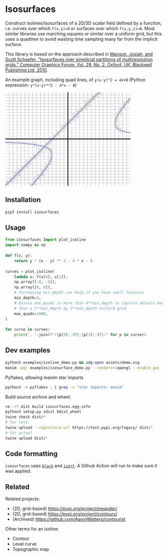 # Isosurfaces

Construct isolines/isosurfaces of a 2D/3D scalar field defined by a function, i.e. curves over which `f(x,y)=0` or surfaces over which `f(x,y,z)=0`. Most similar libraries use marching squares or similar over a uniform grid, but this uses a quadtree to avoid wasting time sampling many far from the implicit surface.

This library is based on the approach described in [Manson, Josiah, and Scott Schaefer. "Isosurfaces over simplicial partitions of multiresolution grids." Computer Graphics Forum. Vol. 29. No. 2. Oxford, UK: Blackwell Publishing Ltd, 2010](https://people.engr.tamu.edu/schaefer/research/iso_simplicial.pdf).

An example graph, including quad lines, of `y(x-y)^2 = 4x+8` (Python expression: `y*(x-y)**2 - 4*x - 8`)

<!-- Note: `src="assets/demo.svg"` is automatically replaced with a jsdelivr link for PyPI -->
<img src="assets/demo.svg" alt="Demo with grid lines" height=300>

## Installation

```sh
pip3 install isosurfaces
```

## Usage

```py
from isosurfaces import plot_isoline
import numpy as np

def f(x, y):
    return y * (x - y) ** 2 - 4 * x - 8

curves = plot_isoline(
    lambda u: f(u[0], u[1]),
    np.array([-8, -6]),
    np.array([8, 6]),
    # Increasing min_depth can help if you have small features
    min_depth=3,
    # Ensure max_quads is more than 4**min_depth to capture details better
    # than a 2**min_depth by 2**min_depth uniform grid
    max_quads=1000,
)

for curve in curves:
    print(', '.join(f"({p[0]:.3f},{p[1]:.3f})" for p in curve))
```

## Dev examples

```sh
python3 examples/isoline_demo.py && xdg-open assets/demo.svg
manim -pql examples/isosurface_demo.py --renderer=opengl --enable_gui
```

Pyflakes, allowing manim star imports

```sh
python3 -m pyflakes . | grep -v "star imports: manim"
```

Build source archive and wheel:

```sh
rm -rf dist build isosurfaces.egg-info
python3 setup.py sdist bdist_wheel
twine check dist/*
# for test:
twine upload --repository-url https://test.pypi.org/legacy/ dist/*
# for actual
twine upload dist/*
```

## Code formatting

`isosurfaces` uses [`black`](https://github.com/psf/black) and [`isort`](https://github.com/PyCQA/isort). A Github Action will run to make sure it was applied.

## Related

Related projects:

- (2D, grid-based) https://pypi.org/project/meander/
- (2D, grid-based) https://pypi.org/project/contours/
- (Archived) https://github.com/AaronWatters/contourist

Other terms for an isoline:

- Contour
- Level curve
- Topographic map
